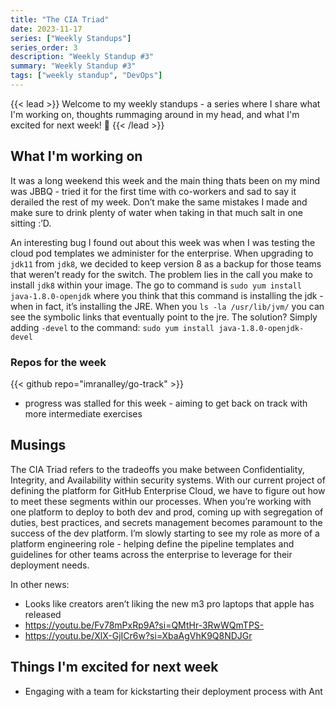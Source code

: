 ```yaml
---
title: "The CIA Triad"
date: 2023-11-17
series: ["Weekly Standups"]
series_order: 3
description: "Weekly Standup #3"
summary: "Weekly Standup #3"
tags: ["weekly standup", "DevOps"]
---
```

{{< lead >}}
Welcome to my weekly standups - a series where I share what I'm working on, thoughts rummaging around in my head, and what I'm excited for next week! 🚀 
{{< /lead >}}

## What I'm working on

It was a long weekend this week and the main thing thats been on my mind was JBBQ - tried it for the first time with co-workers and sad to say it derailed the rest of my week. Don’t make the same mistakes I made and make sure to drink plenty of water when taking in that much salt in one sitting :’D.

An interesting bug I found out about this week was when I was testing the cloud pod templates we administer for the enterprise. When upgrading to `jdk11` from `jdk8`, we decided to keep version 8 as a backup for those teams that weren’t ready for the switch. The problem lies in the call you make to install `jdk8` within your image. The go to command is `sudo yum install java-1.8.0-openjdk` where you think that this command is installing the jdk - when in fact, it’s installing the JRE. When you `ls -la /usr/lib/jvm/` you can see the symbolic links that eventually point to the jre. The solution? Simply adding `-devel` to the command: `sudo yum install java-1.8.0-openjdk-devel`

### Repos for the week

{{< github repo="imranalley/go-track" >}}
* progress was stalled for this week - aiming to get back on track with more intermediate exercises

## Musings

The CIA Triad refers to the tradeoffs you make between Confidentiality, Integrity, and Availability within security systems. With our current project of defining the platform for GitHub Enterprise Cloud, we have to figure out how to meet these segments within our processes. When you’re working with one platform to deploy to both dev and prod, coming up with segregation of duties, best practices, and secrets management becomes paramount to the success of the dev platform. I’m slowly starting to see my role as more of a platform engineering role - helping define the pipeline templates and guidelines for other teams across the enterprise to leverage for their deployment needs.  


In other news:
* Looks like creators aren’t liking the new m3 pro laptops that apple has released
* https://youtu.be/Fv78mPxRp9A?si=QMtHr-3RwWQmTPS-
* https://youtu.be/XlX-GjICr6w?si=XbaAgVhK9Q8NDJGr 

## Things I'm excited for next week

* Engaging with a team for kickstarting their deployment process with Ant

